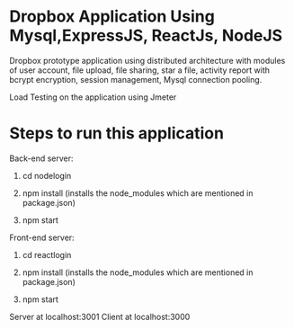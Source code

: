 # Dropbox Application Using Mysql,ExpressJS, ReactJs, NodeJS
Dropbox prototype application using distributed architecture with modules of user account, file upload, file sharing, star a file, activity report with bcrypt encryption, session management, Mysql connection pooling.

Load Testing on the application using Jmeter



Steps to run this application
==========================

Back-end server:
	
1. cd nodelogin
	
2. npm install (installs the node_modules which are mentioned in package.json)

3. npm start	

Front-end server:
	
1. cd reactlogin
	
2. npm install (installs the node_modules which are mentioned in package.json)
	
3. npm start

Server at localhost:3001
Client at localhost:3000

